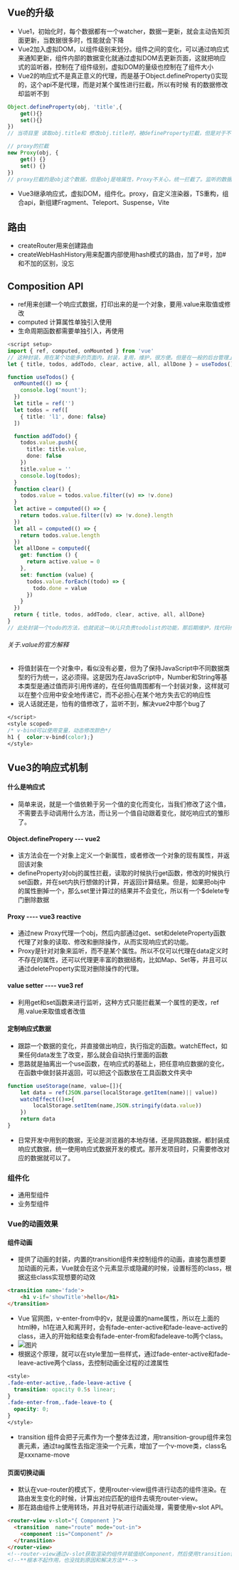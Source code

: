 ## Vue的升级

- Vue1，初始化时，每个数据都有一个watcher，数据一更新，就会主动告知页面更新，当数据很多时，性能就会下降
- Vue2加入虚拟DOM，以组件级别来划分。组件之间的变化，可以通过响应式来通知更新，组件内部的数据变化就通过虚拟DOM去更新页面，这就把响应式的监听器，控制在了组件级别，虚拟DOM的量级也控制在了组件大小
- Vue2的响应式不是真正意义的代理，而是基于Object.defineProperty()实现的，这个api不是代理，而是对某个属性进行拦截，所以有时候 有的数据修改却监听不到
```js
Object.defineProperty(obj, 'title',{
	get(){}
	set(){}
})
// 当项目里 读取obj.title和 修改obj.title时，被defineProperty拦截，但是对于不存在属性无法拦截，所以Vue2中所有的数据都必须要在data里声明。而且，如果title是个数组的时候，对数组的操作并不会改变obj.title的指向，虽然可以通过拦截.push等操作实现部分功能，但是对数组的长度的修改等操作还是无法实现拦截，还需要额外的$set等API

// proxy的拦截
new Proxy(obj, {
	get() {}
	set() {}
})
// proxy拦截的是obj这个数据，但是obj是啥属性，Proxy不关心，统一拦截了。监听的数据格式也更多，但是不兼容IE11以下的浏览器
```
- Vue3继承响应式，虚拟DOM，组件化。proxy，自定义渲染器，TS重构，组合api，新组建Fragment、Teleport、Suspense，Vite

## 路由
- createRouter用来创建路由
- createWebHashHistory用来配置内部使用hash模式的路由，加了#号，加#和不加的区别，没忘

## Composition API
- ref用来创建一个响应式数据，打印出来的是一个对象，要用.value来取值或修改
- computed 计算属性单独引入使用
- 生命周期函数都需要单独引入，再使用

```ts
<script setup>
import { ref, computed, onMounted } from 'vue'
// 这种封装，用在某个功能多的页面内，封装，复用，维护，很方便。但是在一般的后台管理上，一个页面就负责一种功能的时候，就没必要了。
let { title, todos, addTodo, clear, active, all, allDone } = useTodos()

function useTodos() {
  onMounted(() => {
    console.log('mount');
  })
  let title = ref('')
  let todos = ref([
    { title: 'l1', done: false}
  ])

  function addTodo() {
    todos.value.push({
      title: title.value,
      done: false
    })
    title.value = ''
    console.log(todos);
  }
  function clear() {
    todos.value = todos.value.filter((v) => !v.done)
  }
  let active = computed(() => {
    return todos.value.filter((v) => !v.done).length
  })
  let all = computed(() => {
    return todos.value.length
  })
  let allDone = computed({
    get: function () {
      return active.value = 0
    },
    set: function (value) {
      todos.value.forEach((todo) => {
        todo.done = value
      })
    }
  })
  return { title, todos, addTodo, clear, active, all, allDone}
}
// 此处封装一个todo的方法，也就说这一块儿只负责todolist的功能，那后期维护，找代码修改都很清晰。思路上来说，如果页面又明确的功能区分，比如顶部的筛选可以是一块，主体的数据表格是一块。
```
###### 关于.value的官方解释
- 将值封装在一个对象中，看似没有必要，但为了保持JavaScript中不同数据类型的行为统一，这必须得。这是因为在JavaScript中，Number和String等基本类型是通过值而非引用传递的，在任何值周围都有一个封装对象，这样就可以在整个应用中安全地传递它，而不必担心在某个地方失去它的响应性
- 说人话就还是，怕有的值修改了，监听不到，解决vue2中那个bug了
```css
</script>
<style scoped>
/* v-bind可以使用变量，动态修改颜色*/
h1 {  color:v-bind(color);}
</style>
```

## Vue3的响应式机制
#### 什么是响应式
- 简单来说，就是一个值依赖于另一个值的变化而变化，当我们修改了这个值，不需要去手动调用什么方法，而让另一个值自动跟着变化，就吃响应式的雏形了。
#### Object.definePropery  --- vue2
- 该方法会在一个对象上定义一个新属性，或者修改一个对象的现有属性，并返回该对象
- defineProperty对obj的属性拦截，读取的时候执行get函数，修改的时候执行set函数，并在set内执行想做的计算，并返回计算结果。但是，如果把obj中的属性删掉一个，那么set里计算过的结果并不会变化，所以有一个$delete专门删除数据
#### Proxy ---- vue3 reactive
- 通过new Proxy代理一个obj，然后内部通过get、set和deleteProperty函数代理了对象的读取、修改和删除操作，从而实现响应式的功能。
- Proxy是针对对象来监听，而不是某个属性。所以不仅可以代理在data定义时不存在的属性，还可以代理更丰富的数据结构，比如Map、Set等，并且可以通过deleteProperty实现对删除操作的代理。
#### value setter ---- vue3 ref
- 利用get和set函数来进行监听，这种方式只能拦截某一个属性的更改，ref用.value来取值或者改值
#### 定制响应式数据
- 跟踪一个数据的变化，并直接做出响应，执行指定的函数。watchEffect，如果任何data发生了改变，那么就会自动执行里面的函数
- 思路就是抽离出一个use函数，在响应式的基础上，把任意响应数据的变化，在函数中做封装并返回，可以把这个函数放在工具函数文件夹中
```javascript
function useStorage(name, value=[]){
    let data = ref(JSON.parse(localStorage.getItem(name)|| value))
    watchEffect(()=>{
        localStorage.setItem(name,JSON.stringify(data.value))
    })
    return data
}
```
- 日常开发中用到的数据，无论是浏览器的本地存储，还是网路数据，都封装成响应式数据，统一使用响应式数据开发的模式。那开发项目时，只需要修改对应的数据就可以了。

### 组件化
- 通用型组件
- 业务型组件

### Vue的动画效果
#### 组件动画
- 提供了动画的封装，内置的transition组件来控制组件的动画，直接包裹想要加动画的元素，Vue就会在这个元素显示或隐藏的时候，设置标签的class，根据这些class实现想要的动效
```html
<transition name='fade'>
	<h1 v-if='showTitle'>hello</h1>
</transition>
```
- Vue 官网图，v-enter-from中的v，就是设置的name属性，所以在上面的html种，h1在进入和离开时，会有fade-enter-active和fade-leave-active的class，进入的开始和结束会有fade-enter-from和fadeleave-to两个class。
- ![图片](vue-transition.png)
- 根据这个原理，就可以在style里加一些样式，通过fade-enter-active和fade-leave-active两个class，去控制动画全过程的过渡属性
```css
<style>
.fade-enter-active,.fade-leave-active {
  transition: opacity 0.5s linear;
}
.fade-enter-from,.fade-leave-to {
  opacity: 0;
}
</style>
```
- transition 组件会把子元素作为一个整体去过渡，用transition-group组件来包裹元素，通过tag属性去指定渲染一个元素，增加了一个v-move类，class名是xxxname-move

#### 页面切换动画
- 默认在vue-router的模式下，使用router-view组件进行动态的组件渲染。在路由发生变化的时候，计算出对应匹配的组件去填充router-view。
- 那在路由组件上使用转场，并且对导航进行动画处理，需要使用v-slot API。
```html
<router-view v-slot="{ Component }">
  <transition  name="route" mode="out-in">
    <component :is="Component" />
  </transition>
</router-view>
<!--router-view通过v-slot获取渲染的组件并赋值给Component，然后使用transition包裹需要渲染的组件，并且通过内置组件component的is属性动态渲染组件-->
<!--**根本不起作用，也没找到原因和解决方法**-->
```













